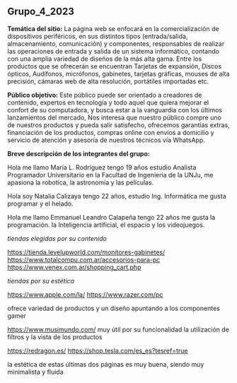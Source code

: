 ## Grupo_4_2023
**Temática del sitio:**
La página web se enfocará en la comercialización de dispositivos periféricos, en sus distintos tipos (entrada/salida, almacenamiento, comunicación) y componentes, responsables de realizar las operaciones de entrada y salida de un sistema informático, contando con una amplia variedad de diseños de la más alta gama. Entre los productos que se ofrecerán se encuentran Tarjetas de expansión, Discos ópticos, Audífonos, micrófonos, gabinetes, tarjetas gráficas, mouses de alta precisión, cámaras web de alta resolución, portátiles importadas etc.

**Público objetivo:**
Este público puede ser orientado a creadores de contenido, expertos en tecnología y todo aquel que quiera mejorar el confort de su computadora, y busca estar a la vanguardia con los últimos lanzamientos del mercado, 
Nos interesa que nuestro público compre uno de nuestros productos y pueda salir satisfecho, ofrecemos garantías extras, financiación de los productos, compras online con envíos a domicilio y servicio de atención y asesoría de nuestros técnicos vía WhatsApp. 

**Breve descripción de los integrantes del grupo:**

Hola me llamo María L. Rodríguez tengo 19 años estudio Analista Programador Universitario en la Facultad de Ingenieria de la UNJu, me apasiona la robotica, la astronomía y las películas.

Hola soy Natalia Calizaya tengo 22 años, estudio Ing. Informática me gusta programar y el helado.

Hola me llamo Emmanuel Leandro Calapeña tengo 22 años me gusta la programación. la Inteligencia artificial, el espacio y los videojuegos.

*tiendas elegidas por su contenido*

https://tienda.levelupworld.com/monitores-gabinetes/
https://www.totalcompu.com.ar/accesorios-para-pc
https://www.venex.com.ar/shopping_cart.php

*tiendas por su estética*

https://www.apple.com/la/
https://www.razer.com/pc

ofrece variedad de productos y un diseño apuntando a los componentes gamer

https://www.musimundo.com/
muy útil por su funcionalidad la utilización de filtros y la vista de los productos 

https://redragon.es/
https://shop.tesla.com/es_es?tesref=true

la estética de estas últimas dos páginas es muy buena, siendo muy minimalista y fluida

